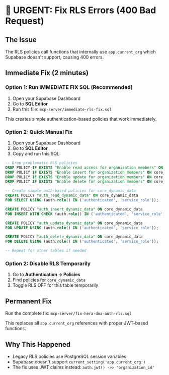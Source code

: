 # 🚨 URGENT: Fix RLS Errors (400 Bad Request)

## The Issue
The RLS policies call functions that internally use `app.current_org` which Supabase doesn't support, causing 400 errors.

## Immediate Fix (2 minutes)

### Option 1: Run IMMEDIATE FIX SQL (Recommended)
1. Open your Supabase Dashboard
2. Go to **SQL Editor**
3. Run this file: `mcp-server/immediate-rls-fix.sql`

This creates simple authentication-based policies that work immediately.

### Option 2: Quick Manual Fix
1. Open your Supabase Dashboard
2. Go to **SQL Editor**
3. Copy and run this SQL:

```sql
-- Drop problematic RLS policies
DROP POLICY IF EXISTS "Enable read access for organization members" ON core_dynamic_data;
DROP POLICY IF EXISTS "Enable insert for organization members" ON core_dynamic_data;
DROP POLICY IF EXISTS "Enable update for organization members" ON core_dynamic_data;
DROP POLICY IF EXISTS "Enable delete for organization members" ON core_dynamic_data;

-- Create simple auth-based policies for core_dynamic_data
CREATE POLICY "auth_read_dynamic_data" ON core_dynamic_data
FOR SELECT USING (auth.role() IN ('authenticated', 'service_role'));

CREATE POLICY "auth_insert_dynamic_data" ON core_dynamic_data
FOR INSERT WITH CHECK (auth.role() IN ('authenticated', 'service_role'));

CREATE POLICY "auth_update_dynamic_data" ON core_dynamic_data
FOR UPDATE USING (auth.role() IN ('authenticated', 'service_role'));

CREATE POLICY "auth_delete_dynamic_data" ON core_dynamic_data
FOR DELETE USING (auth.role() IN ('authenticated', 'service_role'));

-- Repeat for other tables if needed
```

### Option 2: Disable RLS Temporarily
1. Go to **Authentication → Policies**
2. Find policies for `core_dynamic_data`
3. Toggle RLS OFF for this table temporarily

## Permanent Fix
Run the complete fix: `mcp-server/fix-hera-dna-auth-rls.sql`

This replaces all `app.current_org` references with proper JWT-based functions.

## Why This Happened
- Legacy RLS policies use PostgreSQL session variables
- Supabase doesn't support `current_setting('app.current_org')`
- The fix uses JWT claims instead: `auth.jwt() ->> 'organization_id'`